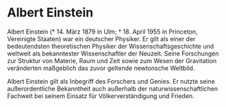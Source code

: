 # Albert Einstein

Albert Einstein (* 14. März 1879 in Ulm; † 18. April 1955 in Princeton, Vereinigte Staaten) war ein deutscher Physiker. Er gilt als einer der bedeutendsten theoretischen Physiker der Wissenschaftsgeschichte und weltweit als bekanntester Wissenschaftler der Neuzeit. Seine Forschungen zur Struktur von Materie, Raum und Zeit sowie zum Wesen der Gravitation veränderten maßgeblich das zuvor geltende newtonsche Weltbild.

Albert Einstein gilt als Inbegriff des Forschers und Genies. Er nutzte seine außerordentliche Bekanntheit auch außerhalb der naturwissenschaftlichen Fachwelt bei seinem Einsatz für Völkerverständigung und Frieden.
